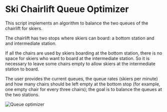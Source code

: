# Ski Chairlift Queue Optimizer

This script implements an algorithm to balance the two queues of the chairlift for skiers.

The chairlift has two stops where skiers can board: a bottom station and and intermediate station.

If all the chairs are used by skiers boarding at the bottom station, there is no space for skiers who want to board at the intermediate station. So it is necessary to leave some chairs empty to allow skiers at the intermediate station to board.

The user provides the current queues, the queue rates (skiers per minute) and how many chairs should be left empty at the bottom stop (for example, one empty chair for every three chairs); the goal is to  balance the queues at the two stations.

![Queue optimizer](/doc/scqo-1.gif)
